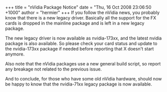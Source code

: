 +++
title = "nVidia Package Notice"
date = "Thu, 16 Oct 2008 23:06:50 +1000"
author = "hermier"
+++
If you follow the nVidia news, you probably know that there is a new legacy driver. Basically all the support for the FX cards is dropped in the mainline package and is left in a new legacy package.  

 The new legacy driver is now available as nvidia-173xx, and the latest nvidia package is also available. So please check your card status and update to the nvidia-173xx package if needed before reporting that X doesn't start anymore.  

 Also note that the nVidia packages use a new general build script, so report any breakage not related to the previous issue.  

 And to conclude, for those who have some old nVidia hardware, should now be happy to know that the nvidia-71xx legacy package is now available.  
